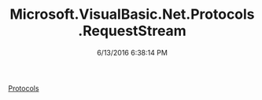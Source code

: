 ﻿---
title: Microsoft.VisualBasic.Net.Protocols.RequestStream
date: 6/13/2016 6:38:14 PM
---

[Protocols](T-Microsoft.VisualBasic.Net.Protocols.RequestStream.Protocols.html)
